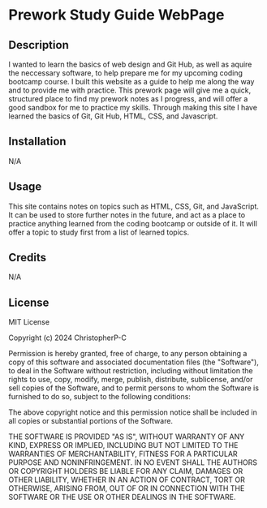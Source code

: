 # Prework Study Guide WebPage

## Description

I wanted to learn the basics of web design and Git Hub, as well as aquire the neccessary software, to help prepare me for my upcoming coding bootcamp course. I built this website as a guide to help me along the way and to provide me with practice. This prework page will give me a quick, structured place to find my prework notes as I progress, and will offer a good sandbox for me to practice my skills. Through making this site I have learned the basics of Git, Git Hub, HTML, CSS, and Javascript.

## Installation

N/A

## Usage

This site contains notes on topics such as HTML, CSS, Git, and JavaScript. It can be used to store further notes in the future, and act as a place to practice anything learned from the coding bootcamp or outside of it. It will offer a topic to study first from a list of learned topics.

## Credits

N/A

## License

MIT License

Copyright (c) 2024 ChristopherP-C

Permission is hereby granted, free of charge, to any person obtaining a copy
of this software and associated documentation files (the "Software"), to deal
in the Software without restriction, including without limitation the rights
to use, copy, modify, merge, publish, distribute, sublicense, and/or sell
copies of the Software, and to permit persons to whom the Software is
furnished to do so, subject to the following conditions:

The above copyright notice and this permission notice shall be included in all
copies or substantial portions of the Software.

THE SOFTWARE IS PROVIDED "AS IS", WITHOUT WARRANTY OF ANY KIND, EXPRESS OR
IMPLIED, INCLUDING BUT NOT LIMITED TO THE WARRANTIES OF MERCHANTABILITY,
FITNESS FOR A PARTICULAR PURPOSE AND NONINFRINGEMENT. IN NO EVENT SHALL THE
AUTHORS OR COPYRIGHT HOLDERS BE LIABLE FOR ANY CLAIM, DAMAGES OR OTHER
LIABILITY, WHETHER IN AN ACTION OF CONTRACT, TORT OR OTHERWISE, ARISING FROM,
OUT OF OR IN CONNECTION WITH THE SOFTWARE OR THE USE OR OTHER DEALINGS IN THE
SOFTWARE.

